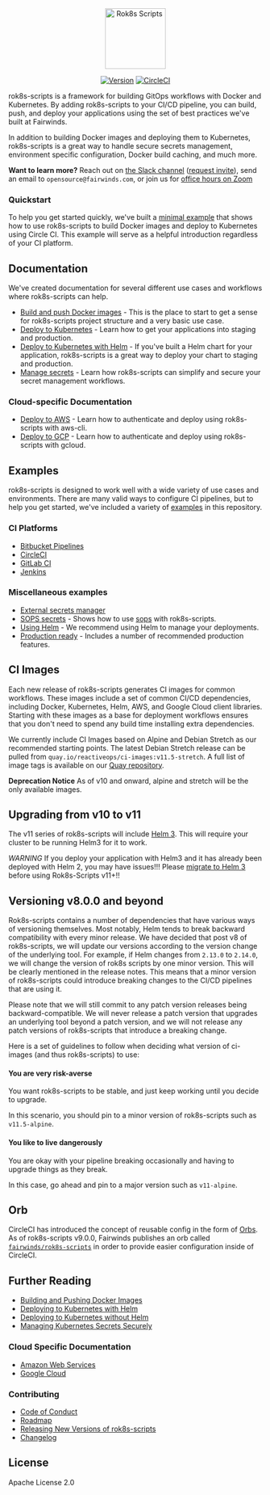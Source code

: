 <div align="center">
  <img src="logo.svg" height="120" alt="Rok8s Scripts" />
  <br>

  [![Version][version-image]][version-link] [![CircleCI][circleci-image]][circleci-link]
</div>


[version-image]: https://img.shields.io/static/v1.svg?label=Version&message=10.1.0&color=239922
[version-link]: https://github.com/FairwindsOps/rok8s-scripts/releases
[circleci-image]: https://circleci.com/gh/FairwindsOps/rok8s-scripts.svg?style=svg
[circleci-link]: https://circleci.com/gh/FairwindsOps/rok8s-scripts

rok8s-scripts is a framework for building GitOps workflows with Docker and Kubernetes.
By adding rok8s-scripts to your CI/CD pipeline, you can build, push, and deploy your applications using the
set of best practices we've built at Fairwinds.

In addition to building Docker images and deploying them to Kubernetes, rok8s-scripts is a great way to handle
secure secrets management, environment specific configuration, Docker build caching, and much more.

**Want to learn more?** Reach out on [the Slack channel](https://fairwindscommunity.slack.com/messages/rok8s-scripts) ([request invite](https://join.slack.com/t/fairwindscommunity/shared_invite/zt-e3c6vj4l-3lIH6dvKqzWII5fSSFDi1g)), send an email to `opensource@fairwinds.com`, or join us for [office hours on Zoom](https://fairwindscommunity.slack.com/messages/office-hours)

### Quickstart
To help you get started quickly, we've built a [minimal example](https://github.com/FairwindsOps/rok8s-scripts/tree/master/examples/minimal)
that shows how to use rok8s-scripts to build Docker images and deploy to Kubernetes
using Circle CI. This example will serve as a helpful introduction regardless of your CI platform.

## Documentation
We've created documentation for several different use cases and workflows where rok8s-scripts can help.

* [Build and push Docker images](docker.md) - This is the place to start to get a sense
for rok8s-scripts project structure and a very basic use case.
* [Deploy to Kubernetes](without_helm.md) - Learn how to get your applications into staging
and production.
* [Deploy to Kubernetes with Helm](helm.md) - If you've built a Helm chart for your application,
rok8s-scripts is a great way to deploy your chart to staging and production.
* [Manage secrets](secrets.md) - Learn how rok8s-scripts can simplify and secure your secret management workflows.

### Cloud-specific Documentation
* [Deploy to AWS](aws.md) - Learn how to authenticate and deploy using rok8s-scripts with aws-cli.
* [Deploy to GCP](gcp.md) - Learn how to authenticate and deploy using rok8s-scripts with gcloud.

## Examples

rok8s-scripts is designed to work well with a wide variety of use cases and environments.
There are many valid ways to configure CI pipelines, but to help you get started, we've included a variety of [examples](https://github.com/FairwindsOps/rok8s-scripts/tree/master/examples) in this repository.

### CI Platforms
- [Bitbucket Pipelines](https://github.com/FairwindsOps/rok8s-scripts/tree/master/examples/ci/bitbucket-pipelines.yml)
- [CircleCI](https://github.com/FairwindsOps/rok8s-scripts/tree/master/examples/ci/.circleci/config.yml)
- [GitLab CI](https://github.com/FairwindsOps/rok8s-scripts/tree/master/examples/ci/.gitlab-ci.yml)
- [Jenkins](https://github.com/FairwindsOps/rok8s-scripts/tree/master/examples/ci/Jenkinsfile)

### Miscellaneous examples
- [External secrets manager](https://github.com/FairwindsOps/rok8s-scripts/tree/master/examples/external-secrets-manager)
- [SOPS secrets](https://github.com/FairwindsOps/rok8s-scripts/tree/master/examples/sops-secrets) - Shows how to use [sops](https://github.com/mozilla/sops) with rok8s-scripts.
- [Using Helm](https://github.com/FairwindsOps/rok8s-scripts/tree/master/examples/helm) - We recommend using Helm to manage your deployments.
- [Production ready](https://github.com/FairwindsOps/rok8s-scripts/tree/master/examples/production-ready) - Includes a number of recommended production features.

## CI Images

Each new release of rok8s-scripts generates CI images for common workflows. These images include a set of common CI/CD dependencies, including Docker, Kubernetes, Helm, AWS, and Google Cloud client libraries. Starting with these images as a base for deployment workflows ensures that you don't need to spend any build time installing extra dependencies.

We currently include CI Images based on Alpine and Debian Stretch as our recommended starting points. The latest Debian Stretch release can be pulled from `quay.io/reactiveops/ci-images:v11.5-stretch`. A full list of image tags is available on our [Quay repository](https://quay.io/repository/reactiveops/ci-images).

**Deprecation Notice** As of v10 and onward, alpine and stretch will be the only available images.

## Upgrading from v10 to v11

The v11 series of rok8s-scripts will include [Helm 3](https://helm.sh/blog/helm-3-released/). This will require your cluster to be running Helm3 for it to work.

*WARNING* If you deploy your application with Helm3 and it has already been deployed with Helm 2, you may have issues!!! Please [migrate to Helm 3](https://helm.sh/docs/topics/v2_v3_migration/) before using Rok8s-Scripts v11+!!

## Versioning v8.0.0 and beyond

Rok8s-scripts contains a number of dependencies that have various ways of versioning themselves. Most notably, Helm tends to break backward compatibility with every minor release. We have decided that post v8 of rok8s-scripts, we will update our versions according to the version change of the underlying tool. For example, if Helm changes from `2.13.0` to `2.14.0`, we will change the version of rok8s scripts by one minor version. This will be clearly mentioned in the release notes. This means that a minor version of rok8s-scripts could introduce breaking changes to the CI/CD pipelines that are using it.

Please note that we will still commit to any patch version releases being backward-compatible. We will never release a patch version that upgrades an underlying tool beyond a patch version, and we will not release any patch versions of rok8s-scripts that introduce a breaking change.

Here is a set of guidelines to follow when deciding what version of ci-images (and thus rok8s-scripts) to use:

#### You are very risk-averse

You want rok8s-scripts to be stable, and just keep working until you decide to upgrade.

In this scenario, you should pin to a minor version of rok8s-scripts such as `v11.5-alpine`.

#### You like to live dangerously

You are okay with your pipeline breaking occasionally and having to upgrade things as they break.

In this case, go ahead and pin to a major version such as `v11-alpine`.

## Orb

CircleCI has introduced the concept of reusable config in the form of [Orbs](https://circleci.com/orbs/).  As of rok8s-scripts v9.0.0, Fairwinds publishes an orb called [`fairwinds/rok8s-scripts`](https://circleci.com/orbs/registry/orb/fairwinds/rok8s-scripts) in order to provide easier configuration inside of CircleCI.

## Further Reading

- [Building and Pushing Docker Images](docker.md)
- [Deploying to Kubernetes with Helm](helm.md)
- [Deploying to Kubernetes without Helm](without_helm.md)
- [Managing Kubernetes Secrets Securely](secrets.md)

### Cloud Specific Documentation
- [Amazon Web Services](aws.md)
- [Google Cloud](gcp.md)

### Contributing
- [Code of Conduct](https://github.com/FairwindsOps/rok8s-scripts/tree/master/CODE_OF_CONDUCT.md)
- [Roadmap](https://github.com/FairwindsOps/rok8s-scripts/tree/master/ROADMAP.md)
- [Releasing New Versions of rok8s-scripts](releasing.md)
- [Changelog](https://github.com/FairwindsOps/rok8s-scripts/releases)

## License
Apache License 2.0
